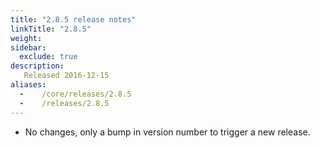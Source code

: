 ```yaml
---
title: "2.8.5 release notes"
linkTitle: "2.8.5"
weight:
sidebar:
  exclude: true
description:
   Released 2016-12-15
aliases:
  -    /core/releases/2.8.5
  -    /releases/2.8.5
---
```


- No changes, only a bump in version number to trigger a new release.
